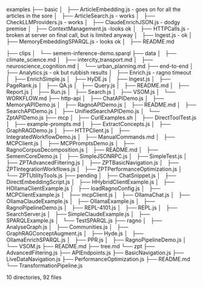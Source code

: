 examples
├── basic
│   ├── ArticleEmbedding.js - goes on for all the articles in the sore
│   ├── ArticleSearch.js - works
│   ├── CheckLLMProviders.js - works
│   ├── ClaudeEnrichJSON.js - dodgy premise
│   ├── ContextManagement.js -looks ok
│   ├── HTTPCalls.js - broken at server on final call, but is limited anyway
│   ├── Ingest.js - ok
│   ├── MemoryEmbeddingSPARQL.js - looks ok
│   ├── README.md

├── clips
│   └── semem-inference-demo.sparql
├── data
│   ├── climate_science.md
│   ├── intercity_transport.md
│   ├── neuroscience_cognition.md
│   └── urban_planning.md
├── end-to-end
│   ├── Analytics.js - ok but rubbish results
│   ├── Enrich.js - ragno timeout
│   ├── EnrichSimple.js
│   ├── HyDE.js
│   ├── Ingest.js
│   ├── PageRank.js
│   ├── QA.js
│   ├── Query.js
│   ├── README.md
│   ├── Report.js
│   ├── Run.js
│   ├── Search.js
│   ├── VSOM.js
│   └── WORKFLOW.md
├── http-api
│   ├── ChatAPIDemo.js
│   ├── MemoryAPIDemo.js
│   ├── RagnoAPIDemo.js
│   ├── README.md
│   ├── SearchAPIDemo.js
│   ├── UnifiedSearchAPIDemo.js
│   └── ZptAPIDemo.js
├── mcp
│   ├── CurlExamples.sh
│   ├── DirectToolTest.js
│   ├── example-prompts.md
│   ├── ExtractConcepts.js
│   ├── GraphRAGDemo.js
│   ├── HTTPClient.js
│   ├── IntegratedWorkflowDemo.js
│   ├── ManualCommands.md
│   ├── MCPClient.js
│   ├── MCPPromptsDemo.js
│   ├── RagnoCorpusDecomposition.js
│   ├── README.md
│   ├── SememCoreDemo.js
│   ├── SimpleJSONRPC.js
│   ├── SimpleTest.js
│   ├── ZPTAdvancedFiltering.js
│   ├── ZPTBasicNavigation.js
│   ├── ZPTIntegrationWorkflows.js
│   ├── ZPTPerformanceOptimization.js
│   └── ZPTUtilityTools.js
├── pending
│   ├── ChatSnippet.js
│   ├── DirectEmbeddingScript.js
│   ├── HHybridClientExample.js
│   ├── HOllamaClientExample.js
│   ├── loadRagnoConfig.js
│   ├── MCPClientExample.js
│   ├── mcpClient.js
│   ├── OllamaChat.js
│   ├── OllamaClaudeExample.js
│   ├── OllamaExample.js
│   ├── RagnoPipelineDemo.js
│   ├── REPL-4101.js
│   ├── REPL.js
│   ├── SearchServer.js
│   ├── SimpleClaudeExample.js
│   ├── SPARQLExample.js
│   └── TestSPARQL.js
├── ragno
│   ├── AnalyseGraph.js
│   ├── Communities.js
│   ├── GraphRAGConceptAugment.js
│   ├── Hyde.js
│   ├── OllamaEnrichSPARQL.js
│   ├── PPR.js
│   ├── RagnoPipelineDemo.js
│   └── VSOM.js
├── README.md
├── tree.md
└── zpt
    ├── AdvancedFiltering.js
    ├── APIEndpoints.js
    ├── BasicNavigation.js
    ├── LiveDataNavigation.js
    ├── PerformanceOptimization.js
    ├── README.md
    └── TransformationPipeline.js

10 directories, 92 files
